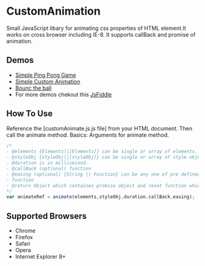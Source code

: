 # CustomAnimation
Small JavaScript libary for animating css properties of HTML element.It works on cross browser including IE-8. It supports callBack and promise of animation.

Demos
-------
*  [Simple Ping Pong Game](https://samantachinmoy.github.io/CustomAnimation/sample3.html)
*  [Simple Custom Animation](https://samantachinmoy.github.io/CustomAnimation/sample1.html)
*  [Bounc the ball](https://samantachinmoy.github.io/CustomAnimation/sample2.html)
*  For more demos chekout this [JsFiddle](https://jsfiddle.net/ChinmoySamanta1993/dxkuby1n/1/)

How To Use
----------

Reference the [customAnimate.js.js file] from your HTML document. 
Then call the animate method.
Basics: Arguments for animate method.

```js
/*
- @elements {Elements||[Elements]} can be single or array of elements.
- @styleObj {styleObj||[styleObj]} can be single or array of style objects.
- @duration is in millisecond.
- @callBack (optional) function 
- @easing (optional) {String || Function} can be any one of pre defined type ['linear','swing','spring'] or custom easing 
- function 
- @return Object which containes promise object and reset function which is used to reset the element with same animation.
*/
var animateRef = animate(elements,styleObj,duration,callBack,easing);
```
Supported Browsers
------------------
* Chrome
* Firefox
* Safari
* Opera
* Internet Explorer 8+
